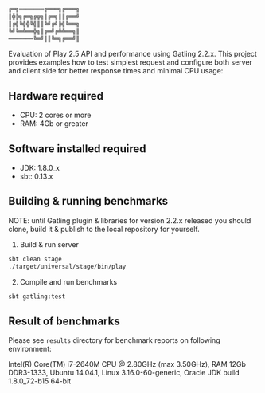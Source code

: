 ```sh
╔═╗───────╔═══╗╔═══╗
║╬╠╗╔═╗╔╦╗║╔═╗║║╔══╝
║╔╣╚╣╬╚╣║║╚╝╔╝╠╣╚══╗
╚╝╚═╩══╬╗║╔═╝╔╩╩══╗║
───────╚═╝║║╚═╗╔══╝║
```

Evaluation of Play 2.5 API and performance using Gatling 2.2.x.
This project provides examples how to test simplest request and configure both server and client side for better response times and minimal CPU usage:

## Hardware required
- CPU: 2 cores or more
- RAM: 4Gb or greater

## Software installed required
- JDK: 1.8.0_x
- sbt: 0.13.x

## Building & running benchmarks
NOTE: until Gatling plugin & libraries for version 2.2.x released you should clone, build it & publish to the local repository for yourself.

1. Build & run server
```sh
sbt clean stage
./target/universal/stage/bin/play
```

2. Compile and run benchmarks
```sh
sbt gatling:test
```

## Result of benchmarks
Please see `results` directory for benchmark reports on following environment:

Intel(R) Core(TM) i7-2640M CPU @ 2.80GHz (max 3.50GHz), RAM 12Gb DDR3-1333, Ubuntu 14.04.1, Linux 3.16.0-60-generic, Oracle JDK build 1.8.0_72-b15 64-bit
